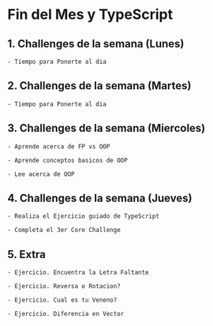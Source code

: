 # Fin del Mes y TypeScript

## 1. Challenges de la semana (Lunes)

    - Tiempo para Ponerte al dia

## 2. Challenges de la semana (Martes)

    - Tiempo para Ponerte al dia

## 3. Challenges de la semana (Miercoles)

    - Aprende acerca de FP vs OOP

    - Aprende conceptos basicos de OOP

    - Lee acerca de OOP

## 4. Challenges de la semana (Jueves)

    - Realiza el Ejercicio guiado de TypeScript

    - Completa el 3er Core Challenge

## 5. Extra

    - Ejercicio. Encuentra la Letra Faltante

    - Ejercicio. Reversa o Rotacion?

    - Ejercicio. Cual es tu Veneno?

    - Ejercicio. Diferencia en Vector
